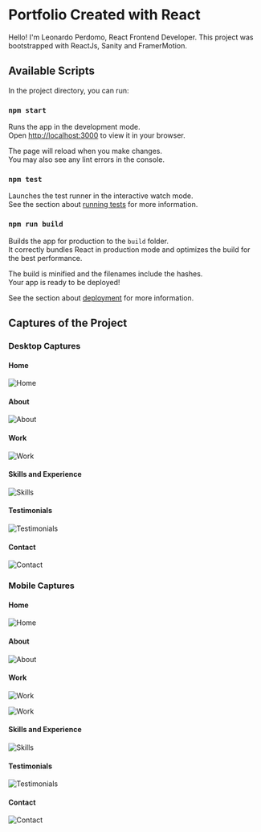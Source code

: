 # Portfolio Created with React

Hello! I'm Leonardo Perdomo, React Frontend Developer. This project was bootstrapped with ReactJs, Sanity and FramerMotion. 

## Available Scripts

In the project directory, you can run:

### `npm start`

Runs the app in the development mode.\
Open [http://localhost:3000](http://localhost:3000) to view it in your browser.

The page will reload when you make changes.\
You may also see any lint errors in the console.

### `npm test`

Launches the test runner in the interactive watch mode.\
See the section about [running tests](https://facebook.github.io/create-react-app/docs/running-tests) for more information.

### `npm run build`

Builds the app for production to the `build` folder.\
It correctly bundles React in production mode and optimizes the build for the best performance.

The build is minified and the filenames include the hashes.\
Your app is ready to be deployed!

See the section about [deployment](https://facebook.github.io/create-react-app/docs/deployment) for more information.

## Captures of the Project

### Desktop Captures

#### Home
![Home](https://github.com/leonardoapd/react-portfolio/blob/main/captures/home-desktop.png?raw=true)

#### About
![About](https://github.com/leonardoapd/react-portfolio/blob/main/captures/about-desktop.png?raw=true)

#### Work
![Work](https://github.com/leonardoapd/react-portfolio/blob/main/captures/work-desktop.png?raw=true)

#### Skills and Experience
![Skills](https://github.com/leonardoapd/react-portfolio/blob/main/captures/skills-desktop.png?raw=true)

#### Testimonials
![Testimonials](https://github.com/leonardoapd/react-portfolio/blob/main/captures/testimonials-desktop.png?raw=true)

#### Contact
![Contact](https://github.com/leonardoapd/react-portfolio/blob/main/captures/contact-desktop.png?raw=true)

### Mobile Captures

#### Home
![Home](https://github.com/leonardoapd/react-portfolio/blob/main/captures/home-mobile.png?raw=true)

#### About
![About](https://github.com/leonardoapd/react-portfolio/blob/main/captures/about-mobile.png?raw=true)

#### Work
![Work](https://github.com/leonardoapd/react-portfolio/blob/main/captures/work-mobile.png?raw=true)

![Work](https://github.com/leonardoapd/react-portfolio/blob/main/captures/work2-mobile.png?raw=true)

#### Skills and Experience
![Skills](https://github.com/leonardoapd/react-portfolio/blob/main/captures/skills-mobile.png?raw=true)

#### Testimonials
![Testimonials](https://github.com/leonardoapd/react-portfolio/blob/main/captures/testimonials-mobile.png?raw=true)

#### Contact
![Contact](https://github.com/leonardoapd/react-portfolio/blob/main/captures/contact-mobile.png?raw=true)
